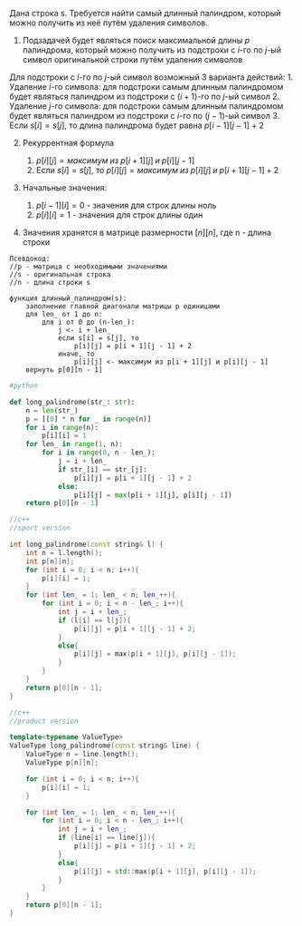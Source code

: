 Дана строка s. Требуется найти самый длинный палиндром, который можно получить из неё путём удаления символов.

1. Подзадачей будет являться поиск максимальной длины $p$ палиндрома, который можно получить из подстроки с $i$-го по $j$-ый символ оригинальной строки путём удаления символов

Для подстроки с $i$-го по $j$-ый символ возможный 3 варианта действий:
	1. Удаление $i$-го символа: для подстроки самым длинным палиндромом будет являться палиндром из подстроки с $(i+1)$-го по $j$-ый символ
	2. Удаление $j$-го символа: для подстроки самым длинным палиндромом будет являться палиндром из подстроки с $i$-го по $(j-1)$-ый символ
	3. Если $s[i] = s[j]$, то длина палиндрома будет равна $p[i-1][j-1]$ + 2

2. Рекуррентная формула
	1. $p[i][j] = максимум\;из\;p[i+1][j]\;и\;p[i][j-1]$
	2. Если $s[i] = s[j]$, то $p[i][j] = максимум\;из\;p[i][j]\;и\;p[i+1][j-1]+2$

3. Начальные значения: 
	1. $p[i-1][i]=0$ - значения для строк длины ноль 
	2. $p[i][i]=1$ - значения для строк длины один 

4. Значения хранятся в матрице размерности $[n][n]$, где n - длина строки
```
Псевдокод:
//p - матрица с необходимыми значениями
//s - оригинальная строка
//n - длина строки s

функция длинный_палиндром(s):
	заполнение главной диагонали матрицы p единицами
	для len_ от 1 до n:
		для i от 0 до (n-len_):
			j <- i + len_
			если s[i] = s[j], то
				p[i][j] = p[i + 1][j - 1] + 2
			иначе, то
				p[i][j] <- максимум из p[i + 1][j] и p[i][j - 1]
	вернуть p[0][n - 1]
``` 
```python
#python

def long_palindrome(str_: str):
    n = len(str_)
    p = [[0] * n for _ in range(n)]
    for i in range(n):
        p[i][i] = 1
    for len_ in range(1, n):
        for i in range(0, n - len_):
            j = i + len_
            if str_[i] == str_[j]:
                p[i][j] = p[i + 1][j - 1] + 2
            else:
                p[i][j] = max(p[i + 1][j], p[i][j - 1])
    return p[0][n - 1]
```
```cpp
//c++
//sport version

int long_palindrome(const string& l) {
    int n = l.length();
    int p[n][n];
    for (int i = 0; i < n; i++){
        p[i][i] = 1;
    }
    for (int len_ = 1; len_ < n; len_++){
        for (int i = 0; i < n - len_; i++){
            int j = i + len_;
            if (l[i] == l[j]){
                p[i][j] = p[i + 1][j - 1] + 2;
            }
            else{
                p[i][j] = max(p[i + 1][j], p[i][j - 1]);
            }
        }
    }
    return p[0][n - 1];
}
```
```cpp
//c++
//product version

template<typename ValueType>
ValueType long_palindrome(const string& line) {
    ValueType n = line.length();
    ValueType p[n][n];

    for (int i = 0; i < n; i++){
        p[i][i] = 1;
    }

    for (int len_ = 1; len_ < n; len_++){
        for (int i = 0; i < n - len_; i++){
            int j = i + len_;
            if (line[i] == line[j]){
                p[i][j] = p[i + 1][j - 1] + 2;
            }
            else{
                p[i][j] = std::max(p[i + 1][j], p[i][j - 1]);
            }
        }
    }
    return p[0][n - 1];
}